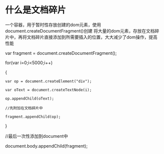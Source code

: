 # 什么是文档碎片
一个容器，用于暂时性存放创建的dom元素，使用 document.createDocumentFragment()创建
将大量的dom元素，存放在文档碎片中，再将文档碎片直接添加到所需要插入的位置，大大减少了dom操作，提高性能


var fragment = document.createDocumentFragment(); 


for(var i=0;i<5000;i++)

{ 

    var op = document.createElement("div"); 

    var oText = document.createTextNode(i); 

    op.appendChild(oText); 

    //先附加在文档碎片中

    fragment.appendChild(op);  

} 


//最后一次性添加到document中

document.body.appendChild(fragment); 

